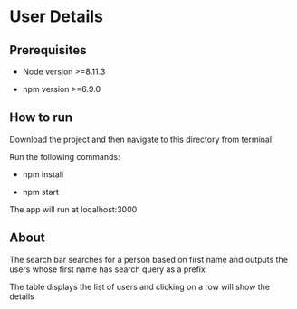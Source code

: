 # User Details

## Prerequisites
* Node version >=8.11.3

* npm version >=6.9.0

## How to run

Download the project and then navigate to this directory from terminal

Run the following commands:

* npm install

* npm start

The app will run at localhost:3000

## About
The search bar searches for a person based on first name and outputs the users whose first name has
search query as a prefix

The table displays the list of users and clicking on a row will show the details
